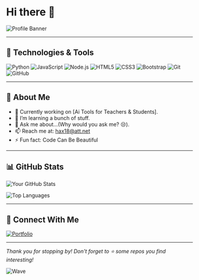 
# Hi there 👋

![Profile Banner](https://via.placeholder.com/1200x300.png?text=Your+Custom+Banner+Here)

---

## 🔧 Technologies & Tools

![Python](https://img.shields.io/badge/Python-3776AB?style=for-the-badge&logo=python&logoColor=white)
![JavaScript](https://img.shields.io/badge/JavaScript-F7DF1E?style=for-the-badge&logo=javascript&logoColor=black)
![Node.js](https://img.shields.io/badge/Node.js-339933?style=for-the-badge&logo=nodedotjs&logoColor=white)
![HTML5](https://img.shields.io/badge/HTML5-E34F26?style=for-the-badge&logo=html5&logoColor=white)
![CSS3](https://img.shields.io/badge/CSS3-1572B6?style=for-the-badge&logo=css3&logoColor=white)
![Bootstrap](https://img.shields.io/badge/Bootstrap-563D7C?style=for-the-badge&logo=bootstrap&logoColor=white)
![Git](https://img.shields.io/badge/Git-F05032?style=for-the-badge&logo=git&logoColor=white)
![GitHub](https://img.shields.io/badge/GitHub-181717?style=for-the-badge&logo=github&logoColor=white)

---

## 🌱 About Me
- 🔭 Currently working on [Ai Tools for Teachers & Students].
- 🌱 I’m learning a bunch of stuff.
- 💬 Ask me about...(Why would you ask me? 😒).
- 📫 Reach me at: hax18@att.net
- ⚡ Fun fact: Code Can Be Beautiful

---

## 📊 GitHub Stats

![Your GitHub Stats](https://github-readme-stats.vercel.app/api?username=yourusername&show_icons=true&theme=radical)

![Top Languages](https://github-readme-stats.vercel.app/api/top-langs/?username=yourusername&layout=compact&theme=radical)

---

## 🤝 Connect With Me
[![Portfolio](https://img.shields.io/badge/Portfolio-000000?style=for-the-badge&logo=web&logoColor=white)](https://sambz.me)

---

_Thank you for stopping by! Don't forget to ⭐ some repos you find interesting!_

![Wave](https://i.giphy.com/2rAKTgJIQe1buYU1R5.webp)
